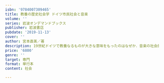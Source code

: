 ```yaml
---
isbn: '9784007309465'
title: 教養の歴史社会学 ドイツ市民社会と音楽
volume: ''
series: 岩波オンデマンドブックス
publisher: 岩波書店
pubdate: '2019-11-13'
cover: ''
author: 宮本直美／著
description: 19世紀ドイツで教養なるものが大きな意味をもったのはなぜか．音楽の社会的意味を究明する．
price: '6800'
genre: ''
target: 専門
format: 単行本
content: 社会

---
```

